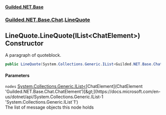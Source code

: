 
#### [Guilded.NET.Base](index 'index')
### [Guilded.NET.Base.Chat](index#Guilded_NET_Base_Chat 'Guilded.NET.Base.Chat').[LineQuote](LineQuote 'Guilded.NET.Base.Chat.LineQuote')
## LineQuote.LineQuote(IList&lt;ChatElement&gt;) Constructor
A paragraph of quoteblock.  
```csharp
public LineQuote(System.Collections.Generic.IList<Guilded.NET.Base.Chat.ChatElement> nodes);
```

#### Parameters
<a name='Guilded_NET_Base_Chat_LineQuote_LineQuote(System_Collections_Generic_IList_Guilded_NET_Base_Chat_ChatElement_)_nodes'></a>
`nodes` [System.Collections.Generic.IList&lt;](https://docs.microsoft.com/en-us/dotnet/api/System.Collections.Generic.IList-1 'System.Collections.Generic.IList`1')[ChatElement](ChatElement 'Guilded.NET.Base.Chat.ChatElement')[&gt;](https://docs.microsoft.com/en-us/dotnet/api/System.Collections.Generic.IList-1 'System.Collections.Generic.IList`1')  
The list of message objects this node holds
  
